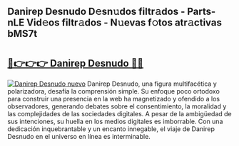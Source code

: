 ## Danirep Desnudo D𝚎sn𝚞dos filtr𝚊dos - Parts-nLE Vid𝚎os filtr𝚊dos - N𝚞evas f𝚘tos atr𝚊ctivas bMS7t

# <h2><a href="http://mb8jg4.tromn.icu/?c=Danirep+Desnudo">🔗👉👉👉 Danirep Desnudo 🔗🔗</a></h2>

[![Danirep Desnudo nuevo](https://i.imgur.com/pEAQMta.gif)](http://mb8jg4.tromn.icu/?c=Danirep+Desnudo)
Danirep Desnudo, una figura multifacética y polarizadora, desafía la comprensión simple. Su enfoque poco ortodoxo para construir una presencia en la web ha magnetizado y ofendido a los observadores, generando debates sobre el consentimiento, la moralidad y las complejidades de las sociedades digitales. A pesar de la ambigüedad de sus intenciones, su huella en los medios digitales es imborrable. Con una dedicación inquebrantable y un encanto innegable, el viaje de Danirep Desnudo en el universo en línea es interminable.
